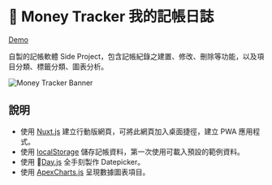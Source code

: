 # 📌 Money Tracker 我的記帳日誌

[Demo](https://waveciou.github.io/MoneyTracker/)

自製的記帳軟體 Side Project，包含記帳紀錄之建置、修改、刪除等功能，以及項目分類、標籤分類、圖表分析。

![Money Tracker Banner](https://waveciou.github.io/MoneyTracker/demo/banner.jpg "Money Tracker Banner")

## 說明

- 使用 [Nuxt.js](https://nuxtjs.org/) 建立行動版網頁，可將此網頁加入桌面捷徑，建立 PWA 應用程式。
- 使用 [localStorage](https://developer.mozilla.org/zh-TW/docs/Web/API/Window/localStorage) 儲存記帳資料，第一次使用可載入預設的範例資料。
- 使用 [Day.js](https://day.js.org/) 全手刻製作 Datepicker。
- 使用 [ApexCharts.js](https://apexcharts.com/) 呈現數據圖表項目。
